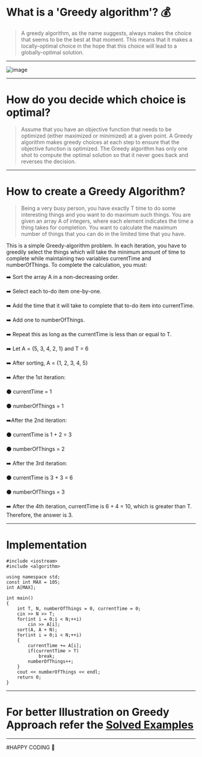 # What is a 'Greedy algorithm'? :moneybag:

> A greedy algorithm, as the name suggests, always makes the choice that seems to be the best at that moment. This means that it makes a locally-optimal choice in the hope that this choice will lead to a globally-optimal solution.

<hr>

![image](https://user-images.githubusercontent.com/77975418/135317059-5432489a-6b54-44bb-b028-d0c72fa365d9.png)

<hr>

# How do you decide which choice is optimal?

> Assume that you have an objective function that needs to be optimized (either maximized or minimized) at a given point. A Greedy algorithm makes greedy choices at each step to ensure that the objective function is optimized. The Greedy algorithm has only one shot to compute the optimal solution so that it never goes back and reverses the decision.

<hr>

# How to create a Greedy Algorithm?

> Being a very busy person, you have exactly T time to do some interesting things and you want to do maximum such things.
You are given an array A of integers, where each element indicates the time a thing takes for completion. You want to calculate the maximum number of things that you can do in the limited time that you have.


This is a simple Greedy-algorithm problem. In each iteration, you have to greedily select the things which will take the minimum amount of time to complete while maintaining two variables currentTime and numberOfThings. To complete the calculation, you must:

:arrow_right: Sort the array A in a non-decreasing order.

:arrow_right: Select each to-do item one-by-one.

:arrow_right: Add the time that it will take to complete that to-do item into currentTime.

:arrow_right: Add one to numberOfThings.

:arrow_right: Repeat this as long as the currentTime is less than or equal to T.

:arrow_right: Let A = {5, 3, 4, 2, 1} and T = 6

:arrow_right: After sorting, A = {1, 2, 3, 4, 5}

:arrow_right: After the 1st iteration:

 :black_circle: currentTime = 1

:black_circle: numberOfThings = 1

:arrow_right:After the 2nd iteration:

 :black_circle: currentTime is 1 + 2 = 3

 :black_circle: numberOfThings = 2

:arrow_right: After the 3rd iteration:

 :black_circle: currentTime is 3 + 3 = 6

 :black_circle: numberOfThings = 3

:arrow_right: After the 4th iteration, currentTime is 6 + 4 = 10, which is greater than T. Therefore, the answer is 3.

<hr>

# Implementation

    #include <iostream>
    #include <algorithm>

    using namespace std;
    const int MAX = 105;
    int A[MAX];

    int main()
    {
        int T, N, numberOfThings = 0, currentTime = 0;
        cin >> N >> T;
        for(int i = 0;i < N;++i)
            cin >> A[i];
        sort(A, A + N);
        for(int i = 0;i < N;++i)
        {
            currentTime += A[i];
            if(currentTime > T)
                break;
            numberOfThings++;
        }
        cout << numberOfThings << endl;
        return 0;
    }

<hr>

# For better Illustration on Greedy Approach refer the [Solved Examples](https://github.com/RISHIT-ANAND/ISTE-HACTOBER-21--DRAFT/blob/main/CP%20RAGE/GREEDY%20TECHNIQUE/SOLVED%20EXAMPLES)

<hr>

#HAPPY CODING :money_mouth_face:
